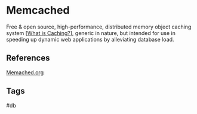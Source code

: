 # Memcached

Free & open source, high-performance, distributed memory object caching system [[What is Caching?](./202309120328)], generic in nature, but intended for use in speeding up dynamic web applications by alleviating database load.  

## References
[Memached.org](http://memcached.org/)  

## Tags
#db
